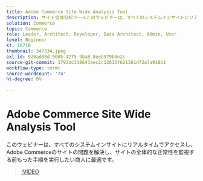 ```yaml
---
title: Adobe Commerce Site Wide Analysis Tool
description: サイト全体分析ツールこのウェビナーは、すべてのシステムインサイトにリアルタイムでアクセスし、Adobe Commerceサイトの問題を解決し、サイト全体の正常性を監視する前倒しの手順を取得したい商人に最適です。
solution: Commerce
topic: Commerce
role: Leader, Architect, Developer, Data Architect, Admin, User
level: Beginner
kt: 10710
thumbnail: 347334.jpeg
exl-id: 920ad08d-5005-4275-9ba8-8eeb979b4e2c
source-git-commit: 1792dc318643aec2c12613f621361d72a7a918b1
workflow-type: tm+mt
source-wordcount: '74'
ht-degree: 0%

---
```


# Adobe Commerce Site Wide Analysis Tool

このウェビナーは、すべてのシステムインサイトにリアルタイムでアクセスし、Adobe Commerceのサイトの問題を解決し、サイトの全体的な正常性を監視する前もった手順を実行したい商人に最適です。

>[!VIDEO](https://video.tv.adobe.com/v/347334/?quality=12&learn=on)

